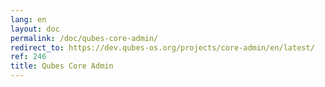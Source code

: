 ```yaml
---
lang: en
layout: doc
permalink: /doc/qubes-core-admin/
redirect_to: https://dev.qubes-os.org/projects/core-admin/en/latest/
ref: 246
title: Qubes Core Admin
---
```

